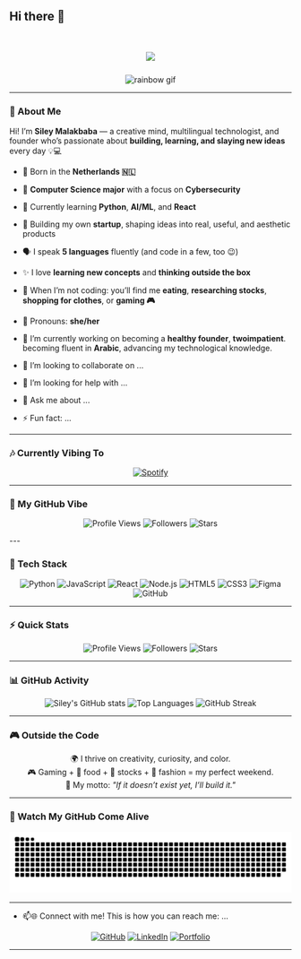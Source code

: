 ## Hi there 👋

<!-- Profile README for @okjustslay (Siley Malakbaba) -->
<h1 align="center">
  <img src="https://readme-typing-svg.herokuapp.com?size=35&duration=3000&color=F76EF1&center=true&vCenter=true&width=600&lines=Hey+there!+👋;I'm+Siley+Malakbaba!;Welcome+to+my+little+tech+universe+🌈" />
</h1>

<div align="center">
  <img src="https://media.giphy.com/media/l0MYEqEzwMWFCg8rm/giphy.gif" width="250px" alt="rainbow gif"/>
</div>

---
### 💫 About Me

Hi! I’m **Siley Malakbaba** — a creative mind, multilingual technologist, and founder who’s passionate about **building, learning, and slaying new ideas** every day 💡💻  

- 🏡 Born in the **Netherlands 🇳🇱**  
- 🧠 **Computer Science major** with a focus on **Cybersecurity**  
- 🌱 Currently learning **Python**, **AI/ML**, and **React**  
- 🚀 Building my own **startup**, shaping ideas into real, useful, and aesthetic products  
- 🗣️ I speak **5 languages** fluently (and code in a few, too 😉)  
- ✨ I love **learning new concepts** and **thinking outside the box**  
- 🍜 When I’m not coding: you’ll find me **eating**, **researching stocks**, **shopping for clothes**, or **gaming 🎮**  
- 🌸 Pronouns: **she/her**
- 🔭 I’m currently working on becoming a **healthy founder**, **twoimpatient**. becoming fluent in **Arabic**, advancing my technological knowledge.
- 👯 I’m looking to collaborate on ...
- 🤔 I’m looking for help with ...
- 💬 Ask me about ...

- ⚡ Fun fact: ...

---

### 🎶 Currently Vibing To
<div align="center">
  
[![Spotify](https://novatorem.vercel.app/api/spotify)](https://open.spotify.com/user/your-spotify-username)

</div>

---

### 💖 My GitHub Vibe
<div align="center">

![Profile Views](https://komarev.com/ghpvc/?username=okjustslay&color=ff69b4)
![Followers](https://img.shields.io/github/followers/okjustslay?label=Followers&color=ff69b4)
![Stars](https://img.shields.io/github/stars/okjustslay?label=Stars&color=ff69b4)

</div>
---

### 🧠 Tech Stack

<div align="center">

![Python](https://img.shields.io/badge/Python-FFD43B?style=for-the-badge&logo=python&logoColor=blue)
![JavaScript](https://img.shields.io/badge/JavaScript-F7DF1E?style=for-the-badge&logo=javascript&logoColor=black)
![React](https://img.shields.io/badge/React-61DBFB?style=for-the-badge&logo=react&logoColor=black)
![Node.js](https://img.shields.io/badge/Node.js-68A063?style=for-the-badge&logo=node-dot-js&logoColor=white)
![HTML5](https://img.shields.io/badge/HTML5-FF5733?style=for-the-badge&logo=html5&logoColor=white)
![CSS3](https://img.shields.io/badge/CSS3-2965F1?style=for-the-badge&logo=css3&logoColor=white)
![Figma](https://img.shields.io/badge/Figma-FF7262?style=for-the-badge&logo=figma&logoColor=white)
![GitHub](https://img.shields.io/badge/GitHub-181717?style=for-the-badge&logo=github)

</div>

---

### ⚡ Quick Stats

<div align="center">

![Profile Views](https://komarev.com/ghpvc/?username=okjustslay&color=ff69b4)
![Followers](https://img.shields.io/github/followers/okjustslay?label=Followers&color=ff69b4)
![Stars](https://img.shields.io/github/stars/okjustslay?label=Stars&color=ff69b4)

</div>

---

### 📊 GitHub Activity

<div align="center">

![Siley's GitHub stats](https://github-readme-stats.vercel.app/api?username=okjustslay&show_icons=true&theme=radical&hide_border=true)
![Top Languages](https://github-readme-stats.vercel.app/api/top-langs/?username=okjustslay&layout=compact&theme=radical&hide_border=true)
![GitHub Streak](https://github-readme-streak-stats.herokuapp.com/?user=okjustslay&theme=radical&hide_border=true)

</div>

---

### 🎮 Outside the Code

<div align="center">
  
🌍 I thrive on creativity, curiosity, and color.  
🎮 Gaming + 🍜 food + 💸 stocks + 👗 fashion = my perfect weekend.  
💭 My motto: *"If it doesn’t exist yet, I’ll build it."*

</div>

---

### 🐍 Watch My GitHub Come Alive

<div align="center">

![snake gif](https://github.com/Platane/snk/raw/output/github-contribution-grid-snake.svg)

</div>


---

- 📫🌐 Connect with me! This is how you can reach me: ...

<div align="center">

[![GitHub](https://img.shields.io/badge/GitHub-000?style=for-the-badge&logo=github)](https://github.com/okjustslay)
[![LinkedIn](https://img.shields.io/badge/LinkedIn-0077B5?style=for-the-badge&logo=linkedin&logoColor=white)](https://linkedin.com/in/sileymalakbaba)
[![Portfolio](https://img.shields.io/badge/Portfolio-F76EF1?style=for-the-badge&logo=sparkles&logoColor=white)](https://siley.co.uk)

</div>

---

